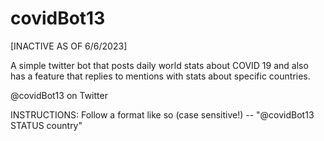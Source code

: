 # covidBot13
[INACTIVE AS OF 6/6/2023]

A simple twitter bot that posts daily world stats about COVID 19 and also has a feature that replies to mentions with stats about specific countries. 

@covidBot13 on Twitter

INSTRUCTIONS:
Follow a format like so (case sensitive!) -- "@covidBot13 STATUS country"
